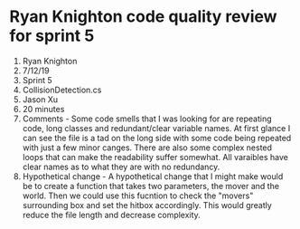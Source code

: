 # Ryan Knighton code quality review for sprint 5
1. Ryan Knighton
2. 7/12/19
3. Sprint 5
4. CollisionDetection.cs
5. Jason Xu
6. 20 minutes
7. Comments - Some code smells that I was looking for are repeating code, long classes and redundant/clear variable names.  At first glance I can see the file is a tad on the long side with some code being repeated with just a few minor canges.  There are also some complex nested loops that can make the readability suffer somewhat.  All varaibles have clear names as to what they are with no redundancy.
8. Hypothetical change - A hypothetical change that I might make would be to create a function that takes two parameters, the mover and the world.  Then we could use this fucntion to check the "movers" surrounding box and set the hitbox accordingly.  This would greatly reduce the file length and decrease complexity.  